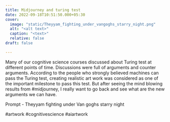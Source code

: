 ```yaml
---
title: Midjourney and turing test
date: 2022-09-18T10:51:50.000+05:30
cover:
  image: "static/Theyyam_fighting_under_vangoghs_starry_night.png"
  alt: "<alt text>"
  caption: "<text>"
  relative: false
draft: false

---
```

Many of our cognitive science courses discussed about Turing test at different points of time. Discussions were full of arguments and counter arguments. According to the people who strongly believed machines can pass the Turing test, creating realistic art work was considered as one of the important milestone to pass this test. But after seeing the mind blowing results from #midjourney, I really want to go back and see what are the new arguments we can have.

Prompt - Theyyam fighting under Van goghs starry night

#artwork #cognitivescience #aiartwork

